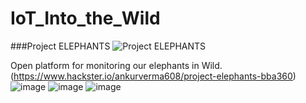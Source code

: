 # IoT_Into_the_Wild

###Project ELEPHANTS
![Project ELEPHANTS](https://user-images.githubusercontent.com/58347016/192637381-85291fb7-0a33-444f-b6fd-795d16c65313.png)

Open platform for monitoring our elephants in Wild.
(https://www.hackster.io/ankurverma608/project-elephants-bba360)
![image](https://user-images.githubusercontent.com/58347016/192637013-b1d0bf8e-387c-4965-919a-3efb80ebc381.png)
![image](https://user-images.githubusercontent.com/58347016/192637136-cb44198f-2e68-42c7-955e-57a5938767e6.png)
![image](https://user-images.githubusercontent.com/58347016/192637220-21429628-7f47-4b2e-a570-705d047c39cb.png)
